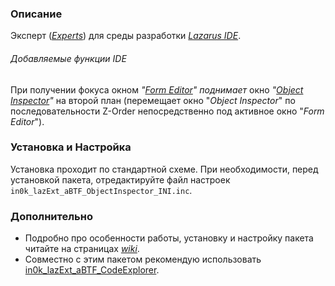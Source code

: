 ### Описание

Эксперт (*[Experts]*) для среды разработки *[Lazarus IDE]*.

###### Добавляемые функции IDE
При получении фокуса окном *"[Form Editor]"* *поднимает* окно 
*"[Object Inspector]"* на второй план (перемещает окно "*Object Inspector*" по
последовательности Z-Order непосредственно под активное окно "*Form Editor*").

### Установка и Настройка
Установка проходит по стандартной схеме.
При необходимости, перед установкой пакета, отредактируйте файл настроек
`in0k_lazExt_aBTF_ObjectInspector_INI.inc`.

### Дополнительно
* Подробно про особенности работы, установку и настройку пакета читайте на
страницах *[wiki]*.
* Совместно с этим пакетом рекомендую использовать
[in0k\_lazExt\_aBTF\_CodeExplorer](https://github.com/in0k-LAZ/in0k_lazExt_aBTF_CodeExplorer).

[Lazarus IDE]: http://www.lazarus-ide.org/
[Experts]: http://wiki.lazarus.freepascal.org/Extending_the_IDE#Overview
[Form Editor]: http://wiki.freepascal.org/IDE_Window:_Form_Editor
[Object Inspector]: http://wiki.freepascal.org/IDE_Window:_Object_Inspector
[wiki]: https://github.com/in0k-LAZ/in0k_lazExt_aBTF_ObjectInspector/wiki

